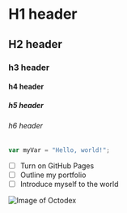 # H1 header
## H2 header
### h3 header
#### h4 header
##### h5 header
###### h6 header
``` javascript
var myVar = "Hello, world!";
```
- [ ] Turn on GitHub Pages
- [ ] Outline my portfolio
- [ ] Introduce myself to the world

![Image of Octodex](https://octodex.github.com/images/orderedlistocat.png)

